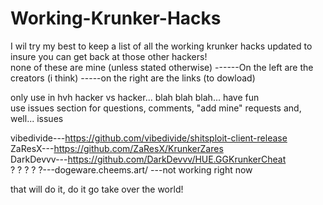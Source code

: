 # Working-Krunker-Hacks

I wil try my best to keep a list of all the working krunker hacks updated to insure you can get back at those other hackers!                                                                                                  
none of these are mine (unless stated otherwise) ------On the left are the creators (i think) -----on the right are the links (to dowload)                                                                                                  

only use in hvh hacker vs hacker... blah blah blah... have fun                                                                                                  
use issues section for questions, comments, "add mine" requests and, well... issues                                                                                                  


 vibedivide---https://github.com/vibedivide/shitsploit-client-release                                                                                                   
     ZaResX---https://github.com/ZaResX/KrunkerZares                                                                                                   
  DarkDevvv---https://github.com/DarkDevvv/HUE.GGKrunkerCheat                                                                                                  
  ? ? ? ? ?---dogeware.cheems.art/ ---not working right now                                                                                                  
  
  
  that will do it, do it go take over the world!                                                                                                   
